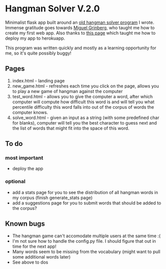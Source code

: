 # Hangman Solver V.2.0

Minimalist flask app built around an [old hangman solver program](https://github.com/angelinahli/hangman-solver) I wrote. Immense gratitude goes towards [Miguel Grinberg](https://blog.miguelgrinberg.com/post/the-flask-mega-tutorial-part-i-hello-world), who taught me how to create my first web app. Also thanks to [this page](https://progblog.io/How-to-deploy-a-Flask-App-to-Heroku/) which taught me how to deploy my app to herokuapp.

This program was written quickly and mostly as a learning opportunity for me, so it's quite possibly buggy!

## Pages

1. index.html - landing page
2. new_game.html - refreshes each time you click on the page, allows you to play a new game of hangman against the computer
3. test_word.html - allows you to give the computer a word, after which computer will compute how difficult this word is and will tell you what percentile difficulty this word falls into out of the corpus of words the computer knows.
4. solve_word.html - given an input as a string (with some predefined char for blanks), computer will tell you the best character to guess next and the list of words that might fit into the space of this word.

## To do

### most important
* deploy the app

### optional
* add a stats page for you to see the distribution of all hangman words in my corpus (finish generate_stats page)
* add a suggestions page for you to submit words that should be added to the corpus?

## Known bugs
* The hangman game can't accomodate multiple users at the same time :(
* I'm not sure how to handle the config.py file. I should figure that out in time for the next app!
* Many words seem to be missing from the vocabulary (might want to pull some additional words later)
* See above to dos
